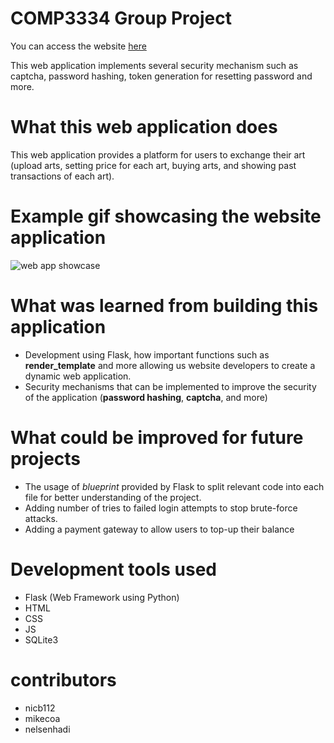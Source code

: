 # COMP3334 Group Project

You can access the website [here](https://art-overflow-3334.herokuapp.com)

This web application implements several security mechanism such as captcha, password hashing, token generation for resetting password and more.

# What this web application does
This web application provides a platform for users to exchange their art (upload arts, setting price for each art, buying arts, and showing past transactions of each art). 

# Example gif showcasing the website application
![web app showcase](/static/img/art-overflow-showcase.gif)

# What was learned from building this application
* Development using Flask, how important functions such as **render_template** and more allowing us website developers to create a dynamic web application.
* Security mechanisms that can be implemented to improve the security of the application (**password hashing**, **captcha**, and more)

# What could be improved for future projects
* The usage of *blueprint* provided by Flask to split relevant code into each file for better understanding of the project.
* Adding number of tries to failed login attempts to stop brute-force attacks.
* Adding a payment gateway to allow users to top-up their balance

# Development tools used
* Flask (Web Framework using Python)
* HTML
* CSS
* JS
* SQLite3

# contributors
* nicb112
* mikecoa
* nelsenhadi
